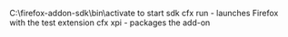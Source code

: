 C:\firefox-addon-sdk\bin\activate to start sdk
cfx run - launches Firefox with the test extension
cfx xpi - packages the add-on